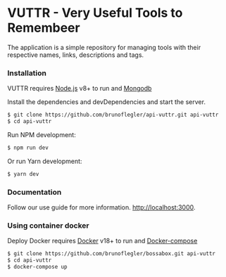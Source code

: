 # VUTTR - Very Useful Tools to Remembeer

The application is a simple repository for managing tools with their respective names, links, descriptions and tags.

### Installation

VUTTR requires [Node.js](https://nodejs.org/) v8+ to run and [Mongodb](https://www.mongodb.com/)

Install the dependencies and devDependencies and start the server.

```sh
$ git clone https://github.com/brunoflegler/api-vuttr.git api-vuttr
$ cd api-vuttr
```

Run NPM development:

```sh
$ npm run dev
```

Or run Yarn development:

```sh
$ yarn dev
```

### Documentation

Follow our use guide for more information. [http://localhost:3000](http://localhost:3000).

### Using container docker

Deploy Docker requires [Docker](https://docs.docker.com/install/) v18+ to run and [Docker-compose](https://docs.docker.com/compose/install/)

```sh
$ git clone https://github.com/brunoflegler/bossabox.git api-vuttr
$ cd api-vuttr
$ docker-compose up
```
